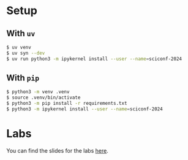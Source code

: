 # Setup
## With `uv`

```bash
$ uv venv
$ uv syn --dev
$ uv run python3 -m ipykernel install --user --name=sciconf-2024
```

## With `pip`

```bash
$ python3 -m venv .venv
$ source .venv/bin/activate
$ python3 -m pip install -r requirements.txt
$ python3 -m ipykernel install --user --name=sciconf-2024
```

# Labs

You can find the slides for the labs [here](https://dboyliao.github.io/Sciwork_Conf_2024/).

